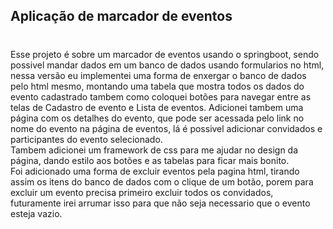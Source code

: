 ## Aplicação de marcador de eventos
#
Esse projeto é sobre um marcador de eventos usando o springboot, sendo possivel mandar dados em um banco de dados usando formularios no html, nessa versão eu implementei uma forma de enxergar o banco de dados pelo html mesmo, montando uma tabela que mostra todos os dados do evento cadastrado tambem como coloquei botões para navegar entre as telas de Cadastro de evento e Lista de eventos.
Adicionei tambem uma página com os detalhes do evento, que pode ser acessada pelo link no nome do evento na página de eventos, lá é possivel adicionar convidados e participantes do evento selecionado.<br>
Tambem adicionei um framework de css para me ajudar no design da página, dando estilo aos botões e as tabelas para ficar mais bonito.<br>
Foi adicionado uma forma de excluir eventos pela pagina html, tirando assim os itens do banco de dados com o clique de um botão, porem para excluir um evento precisa primeiro excluir todos os convidados, futuramente irei arrumar isso para que não seja necessario que o evento esteja vazio.